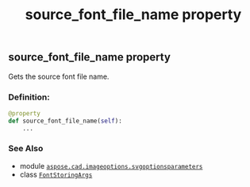 ﻿---
title: source_font_file_name property
second_title: Aspose.CAD for Python via .NET API References
description: 
type: docs
weight: 70
url: /python-net/aspose.cad.imageoptions.svgoptionsparameters/fontstoringargs/source_font_file_name/
is_root: false
---

## source_font_file_name property


Gets the source font file name.
### Definition:
```python
@property
def source_font_file_name(self):
    ...
```

### See Also
* module [`aspose.cad.imageoptions.svgoptionsparameters`](../../)
* class [`FontStoringArgs`](/cad/python-net/aspose.cad.imageoptions.svgoptionsparameters/fontstoringargs)
